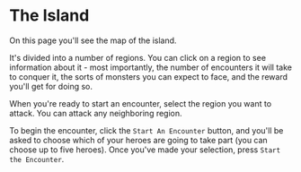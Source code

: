 # The Island

On this page you'll see the map of the island.

It's divided into a number of regions. You can click on a region to see information about it - most importantly, the number of encounters it will take to conquer it, the sorts of monsters you can expect to face, and the reward you'll get for doing so.

When you're ready to start an encounter, select the region you want to attack. You can attack any neighboring region.

To begin the encounter, click the `Start An Encounter` button, and you'll be asked to choose which of your heroes are going to take part (you can choose up to five heroes). Once you've made your selection, press `Start the Encounter`.
